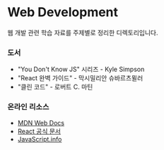 # Web Development

웹 개발 관련 학습 자료를 주제별로 정리한 디렉토리입니다.

### 도서
- "You Don't Know JS" 시리즈 - Kyle Simpson
- "React 완벽 가이드" - 막시밀리안 슈바르츠뮐러
- "클린 코드" - 로버트 C. 마틴

### 온라인 리소스
- [MDN Web Docs](https://developer.mozilla.org/)
- [React 공식 문서](https://react.dev/)
- [JavaScript.info](https://javascript.info/)
